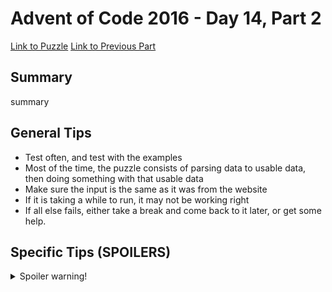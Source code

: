 # Advent of Code 2016 - Day 14, Part 2

[Link to Puzzle](https://adventofcode.com/2016/day/14#part2)
[Link to Previous Part](https://github.com/CodingAP/unofficial-aoc-syllabus/blob/main/years/2016/day14/part1.md)

## Summary
summary

## General Tips
- Test often, and test with the examples
- Most of the time, the puzzle consists of parsing data to usable data, then doing something with that usable data
- Make sure the input is the same as it was from the website
- If it is taking a while to run, it may not be working right
- If all else fails, either take a break and come back to it later, or get some help.

## Specific Tips (SPOILERS)
<details> <summary>Spoiler warning!</summary>

specific tips

</details>